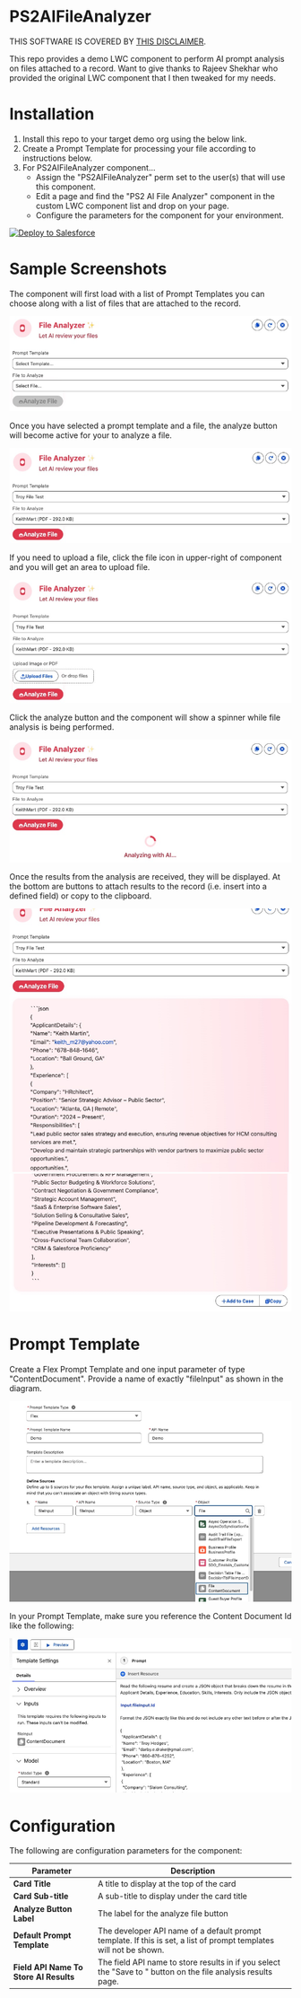 # PS2AIFileAnalyzer

THIS SOFTWARE IS COVERED BY [THIS DISCLAIMER](https://raw.githubusercontent.com/thedges/Disclaimer/master/disclaimer.txt).

This repo provides a demo LWC component to perform AI prompt analysis on files attached to a record. Want to give thanks to Rajeev Shekhar who provided the original LWC component that I then tweaked for my needs.

# Installation
1. Install this repo to your target demo org using the below link.
2. Create a Prompt Template for processing your file according to instructions below.
3. For PS2AIFileAnalyzer component...
   * Assign the "PS2AIFileAnalyzer" perm set to the user(s) that will use this component.
   * Edit a page and find the "PS2 AI File Analyzer" component in the custom LWC component list and drop on your page.
   * Configure the parameters for the component for your environment.

<a href="https://githubsfdeploy.herokuapp.com?owner=thedges&repo=PS2AIFileAnalyzer&ref=main">
  <img alt="Deploy to Salesforce"
       src="https://raw.githubusercontent.com/afawcett/githubsfdeploy/master/deploy.png">
</a>


# Sample Screenshots
The component will first load with a list of Prompt Templates you can choose along with a list of files that are attached to the record. 

![alt text](./File-Analyzer-1.jpg "PS2AIFileAnalyzer Sample 1")

Once you have selected a prompt template and a file, the analyze button will become active for your to analyze a file.

![alt text](./File-Analyzer-2.jpg "PS2AIFileAnalyzer Sample 2")

If you need to upload a file, click the file icon in upper-right of component and you will get an area to upload file.

![alt text](./File-Analyzer-6.jpg "PS2AIFileAnalyzer Sample 6")

Click the analyze button and the component will show a spinner while file analysis is being performed.

![alt text](./File-Analyzer-3.jpg "PS2AIFileAnalyzer Sample 3")

Once the results from the analysis are received, they will be displayed. At the bottom are buttons to attach results to the record (i.e. insert into a defined field) or copy to the clipboard.

![alt text](./File-Analyzer-4.jpg "PS2AIFileAnalyzer Sample 4")
![alt text](./File-Analyzer-5.jpg "PS2AIFileAnalyzer Sample 5")

# Prompt Template
Create a Flex Prompt Template and one input parameter of type "ContentDocument". Provide a name of exactly "fileInput" as shown in the diagram.

![alt text](./File-Analyzer-7.jpg "PS2AIFileAnalyzer Sample 7")

In your Prompt Template, make sure you reference the Content Document Id like the following:

![alt text](./File-Analyzer-8.jpg "PS2AIFileAnalyzer Sample 8")

# Configuration
The following are configuration parameters for the component:

| Parameter | Description |
|-----------|-------------|
| <b>Card Title</b> | A title to display at the top of the card |
| <b>Card Sub-title</b> | A sub-title to display under the card title |
| <b>Analyze Button Label</b> | The label for the analyze file button |
| <b>Default Prompt Template</b> | The developer API name of a default prompt template. If this is set, a list of prompt templates will not be shown. |
| <b>Field API Name To Store AI Results</b> | The field API name to store results in if you select the "Save to <object>" button on the file analysis results page. |


